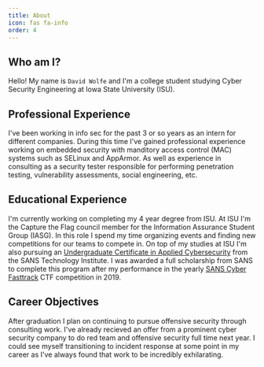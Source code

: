```yaml
---
title: About
icon: fas fa-info
order: 4
---
```


## Who am I?
Hello!
My name is ```David Wolfe``` and I'm a college student studying Cyber Security Engineering at Iowa State University (ISU). 

## Professional Experience
I've been working in info sec for the past 3 or so years as an intern for different companies. During this time I've gained professional experience working on embedded security with manditory access control (MAC) systems such as SELinux and AppArmor. As well as experience in consulting as a security tester responsible for performing penetration testing, vulnerability assessments, social engineering, etc. 

## Educational Experience
I'm currently working on completing my 4 year degree from ISU. At ISU I'm the Capture the Flag council member for the Information Assurance Student Group (IASG). In this role I spend my time organizing events and finding new competitions for our teams to compete in. On top of my studies at ISU I'm also pursuing an [Undergraduate Certificate in Applied Cybersecurity](https://www.sans.edu/academics/undergraduate) from the SANS Technology Institute. I was awarded a full scholarship from SANS to complete this program after my performance in the yearly [SANS Cyber Fasttrack](https://cyber-fasttrack.org/) CTF competition in 2019.

## Career Objectives
After graduation I plan on continuing to pursue offensive security through consulting work. I've already recieved an offer from a prominent cyber security company to do red team and offensive security full time next year. I could see myself transitioning to incident response at some point in my career as I've always found that work to be incredibly exhilarating.

